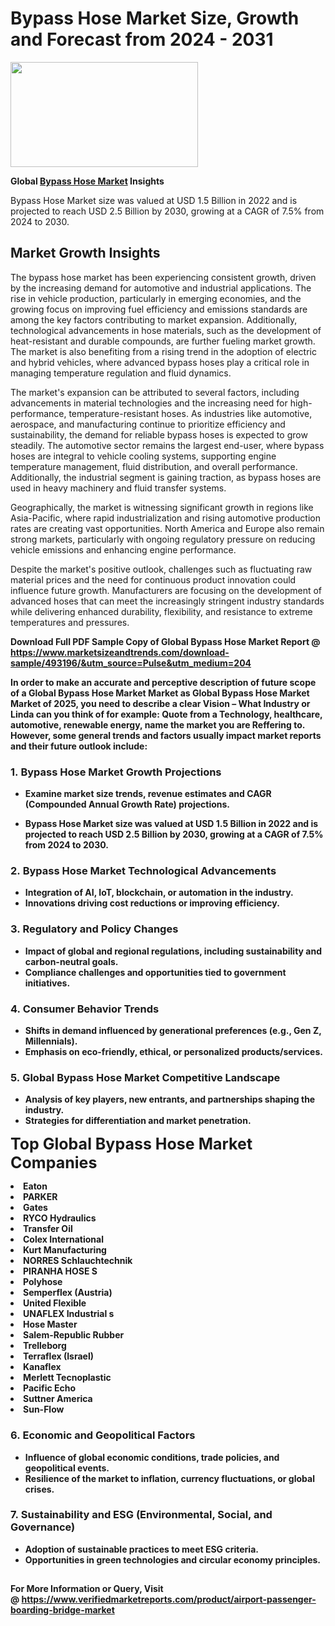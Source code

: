 <H1>Bypass Hose Market Size, Growth and Forecast from 2024 - 2031</H1><img class="aligncenter size-medium wp-image-584254" src="https://thirdeyenews.in/wp-content/uploads/2024/09/Global-Market-Research-300x168.jpeg" alt="" width="300" height="168" /><p><strong>Global&nbsp;<a href="https://www.marketsizeandtrends.com/download-sample/493196/&amp;utm_source=Pulse&amp;utm_medium=204">Bypass Hose Market</a> Insights</strong></p><p>Bypass Hose Market size was valued at USD 1.5 Billion in 2022 and is projected to reach USD 2.5 Billion by 2030, growing at a CAGR of 7.5% from 2024 to 2030.</p><p><h2>Market Growth Insights</h2> <p>The bypass hose market has been experiencing consistent growth, driven by the increasing demand for automotive and industrial applications. The rise in vehicle production, particularly in emerging economies, and the growing focus on improving fuel efficiency and emissions standards are among the key factors contributing to market expansion. Additionally, technological advancements in hose materials, such as the development of heat-resistant and durable compounds, are further fueling market growth. The market is also benefiting from a rising trend in the adoption of electric and hybrid vehicles, where advanced bypass hoses play a critical role in managing temperature regulation and fluid dynamics.</p> <p><strong></strong></p> <p>The market's expansion can be attributed to several factors, including advancements in material technologies and the increasing need for high-performance, temperature-resistant hoses. As industries like automotive, aerospace, and manufacturing continue to prioritize efficiency and sustainability, the demand for reliable bypass hoses is expected to grow steadily. The automotive sector remains the largest end-user, where bypass hoses are integral to vehicle cooling systems, supporting engine temperature management, fluid distribution, and overall performance. Additionally, the industrial segment is gaining traction, as bypass hoses are used in heavy machinery and fluid transfer systems.</p> <p>Geographically, the market is witnessing significant growth in regions like Asia-Pacific, where rapid industrialization and rising automotive production rates are creating vast opportunities. North America and Europe also remain strong markets, particularly with ongoing regulatory pressure on reducing vehicle emissions and enhancing engine performance.</p> <p>Despite the market's positive outlook, challenges such as fluctuating raw material prices and the need for continuous product innovation could influence future growth. Manufacturers are focusing on the development of advanced hoses that can meet the increasingly stringent industry standards while delivering enhanced durability, flexibility, and resistance to extreme temperatures and pressures.</p> <p><strong></p><p><span class=""><strong>Download Full PDF Sample Copy of Global Bypass Hose Market Report</strong> @ <a href="https://www.marketsizeandtrends.com/download-sample/493196/&amp;utm_source=Pulse&amp;utm_medium=204" target="_blank">https://www.marketsizeandtrends.com/download-sample/493196/&amp;utm_source=Pulse&amp;utm_medium=204</a></span></p><p>In order to make an accurate and perceptive description of future scope of a Global&nbsp;Bypass Hose Market Market as Global&nbsp;Bypass Hose Market Market of 2025, you need to describe a clear Vision &ndash; What Industry or Linda can you think of for example: Quote from a Technology, healthcare, automotive, renewable energy, name the market you are Reffering to. However, some general trends and factors usually impact market reports and their future outlook include:</p><h3>1.&nbsp;<strong>Bypass Hose Market Growth Projections</strong></h3><ul><li>Examine market size trends, revenue estimates and CAGR (Compounded Annual Growth Rate) projections.</li><li><p>Bypass Hose Market size was valued at USD 1.5 Billion in 2022 and is projected to reach USD 2.5 Billion by 2030, growing at a CAGR of 7.5% from 2024 to 2030.</p></li></ul><h3>2.&nbsp;<strong>Bypass Hose Market Technological Advancements</strong></h3><ul><li>Integration of AI, IoT, blockchain, or automation in the industry.</li><li>Innovations driving cost reductions or improving efficiency.</li></ul><h3>3.&nbsp;<strong>Regulatory and Policy Changes</strong></h3><ul><li>Impact of global and regional regulations, including sustainability and carbon-neutral goals.</li><li>Compliance challenges and opportunities tied to government initiatives.</li></ul><h3>4.&nbsp;<strong>Consumer Behavior Trends</strong></h3><ul><li>Shifts in demand influenced by generational preferences (e.g., Gen Z, Millennials).</li><li>Emphasis on eco-friendly, ethical, or personalized products/services.</li></ul><h3>5.&nbsp;<strong>Global Bypass Hose Market Competitive Landscape</strong></h3><ul><li>Analysis of key players, new entrants, and partnerships shaping the industry.</li><li>Strategies for differentiation and market penetration.</li></ul><p data-pm-slice="1 1 []"><span style="color: inherit; font-family: inherit; font-size: 25px;">Top Global Bypass Hose Market Companies</span></p><div class="" data-test-id=""><p><li>Eaton</li><li> PARKER</li><li> Gates</li><li> RYCO Hydraulics</li><li> Transfer Oil</li><li> Colex International</li><li> Kurt Manufacturing</li><li> NORRES Schlauchtechnik</li><li> PIRANHA HOSE S</li><li> Polyhose</li><li> Semperflex (Austria)</li><li> United Flexible</li><li> UNAFLEX Industrial s</li><li> Hose Master</li><li> Salem-Republic Rubber</li><li> Trelleborg</li><li> Terraflex (Israel)</li><li> Kanaflex</li><li> Merlett Tecnoplastic</li><li> Pacific Echo</li><li> Suttner America</li><li> Sun-Flow</li></p></div><h3>6.&nbsp;<strong>Economic and Geopolitical Factors</strong></h3><ul><li>Influence of global economic conditions, trade policies, and geopolitical events.</li><li>Resilience of the market to inflation, currency fluctuations, or global crises.</li></ul><h3>7.&nbsp;<strong>Sustainability and ESG (Environmental, Social, and Governance)</strong></h3><ul><li>Adoption of sustainable practices to meet ESG criteria.</li><li>Opportunities in green technologies and circular economy principles.</li></ul><h2><strong style="font-size: 14px;">For More Information or Query, Visit @&nbsp;</strong><a style="background-color: #ffffff; font-size: 14px;" href="https://www.marketsizeandtrends.com/report/bypass-hose-market/" target="_blank">https://www.verifiedmarketreports.com/product/airport-passenger-boarding-bridge-market</a></h2>
